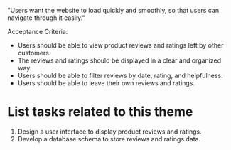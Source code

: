 "Users want the website to load quickly and smoothly, so that users can navigate through it easily."

Acceptance Criteria:

- Users should be able to view product reviews and ratings left by other customers. 
- The reviews and ratings should be displayed in a clear and organized way. 
- Users should be able to filter reviews by date, rating, and helpfulness. 
- Users should be able to leave their own reviews and ratings.


# List tasks related to this theme
1. Design a user interface to display product reviews and ratings. 
2. Develop a database schema to store reviews and ratings data.